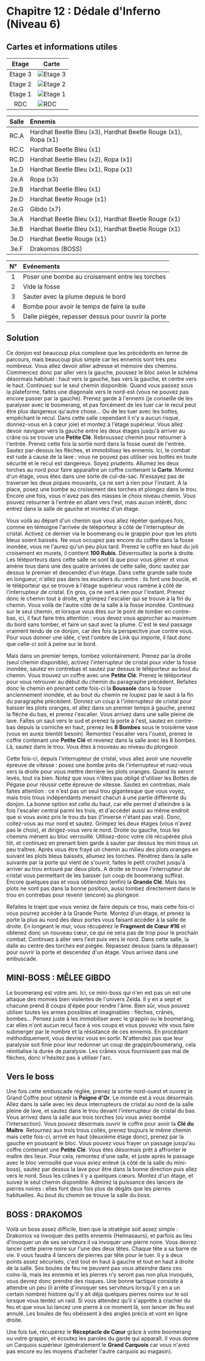 # Chapitre 12 : Dédale d'Inferno (Niveau 6)

## Cartes et informations utiles

| Etage | Carte |
|:--:|--|
| Etage 3 | ![Etage 3](img/dungeons/06-inferno-maze-4f.fr_FR.png) |
| Etage 2 | ![Etage 2](img/dungeons/06-inferno-maze-3f.fr_FR.png) |
| Etage 1 | ![Etage 1](img/dungeons/06-inferno-maze-2f.fr_FR.png) |
| RDC | ![RDC](img/dungeons/06-inferno-maze-1f.fr_FR.png) |

| Salle | Ennemis |
|:-----:|:--------|
| RC.A | Hardhat Beetle Bleu (x3), Hardhat Beetle Rouge (x1), Ropa (x1) |
| RC.C | Hardhat Beetle Bleu (x1) |
| RC.D | Hardhat Beetle Bleu (x2), Ropa (x1) |
| 1e.D | Hardhat Beetle Bleu (x1), Ropa (x1) |
| 2e.A | Ropa (x3) |
| 2e.B | Hardhat Beetle Bleu (x1) |
| 2e.D | Hardhat Beetle Rouge (x1) |
| 2e.G | Gibdo (x7) |
| 3e.A | Hardhat Beetle Bleu (x1), Hardhat Beetle Rouge (x1) |
| 3e.B | Hardhat Beetle Bleu (x1), Hardhat Beetle Rouge (x1) |
| 3e.D | Hardhat Beetle Rouge (x1) |
| 3e.F | Drakomos (BOSS) |

| N° | Evénements |
|:--:|:-----------|
| 1 | Poser une bombe au croisement entre les torches |
| 2 | Vide la fosse |
| 3 | Sauter avec la plume depuis le bord |
| 4 | Bombe pour avoir le temps de faire la suite |
| 5 | Dalle piégée, repasser dessus pour ouvrir la porte |

## Solution

Ce donjon est beaucoup plus complexe que les précédents en terme de parcours, mais beaucoup plus simple car les ennemis sont très peu nombreux. Vous allez devoir allier adresse et mémoire des chemins. Commencez donc par aller vers la gauche, poussez le bloc selon le schéma désormais habituel : haut vers la gauche, bas vers la gauche, et centre vers le haut. Continuez sur le seul chemin disponible. Quand vous passez sous la plateforme, faites une diagonale vers le nord-est (vous ne pouvez pas encore passer par la gauche). Prenez garde à l'ennemi (je conseille de les paralyser avec le boomerang, et pas forcément de les tuer car le recul peut être plus dangereux qu'autre chose... Ou de les tuer avec les bottes, empêchant le recul. Dans cette salle cependant il n'y a aucun risque, donnez-vous en à cœur joie) et montez à l'étage supérieur. Vous allez devoir naviguer vers la gauche entre les deux étages jusqu'à arriver au crâne où se trouve une **Petite Clé**. Rebroussez chemin pour retourner à l'entrée. Prenez cette fois la sortie nord dans la fosse ouest de l'entrée. Sautez par-dessus les flèches, et immobilisez les ennemis. Ici, le combat est rude à cause de la lave : vous ne pouvez pas utiliser vos bottes en toute sécurité et le recul est dangereux. Soyez prudents. Allumez les deux torches au nord pour faire apparaître un coffre contenant la **Carte**. Montez d'un étage, vous êtes dans une sorte de cul-de-sac. N'essayez pas de traverser les deux piques mouvants, ça ne sert à rien pour l'instant. A la place, posez une bombe au croisement des torches et plongez dans le trou. Encore une fois, vous n'avez pas des masses le choix niveau chemin. Vous pouvez retourner à l'entrée en allant vers l'est, mais aucun intérêt, donc entrez dans la salle de gauche et montez d'un étage.

Vous voilà au départ d'un chemin que vous allez répéter quelques fois, comme en témoigne l'arrivée de téléporteur à côté de l'interrupteur de cristal. Activez ce dernier via le boomerang ou le grappin pour que les plots bleus soient baissés. Ne vous occupez pas encore du coffre dans la fosse inondée, vous ne l'aurez qu'un peu plus tard. Prenez le coffre en haut du joli croisement en murets, il contient **100 Rubis**. Déverrouillez la porte à droite. Les téléporteurs dans cette salle ne sont là que pour vous gêner et vous amène tous dans une des quatre arrivées de cette salle, donc sautez par dessus le premier et descendez d'un étage. Dans cette grande salle toute en longueur, n'allez pas dans les escaliers du centre : ils font une boucle, et le téléporteur qui se trouve à l'étage supérieur vous ramène à côté de l'interrupteur de cristal. En gros, ça ne sert à rien pour l'instant. Prenez donc le chemin tout à droite, et grimpez l'escalier qui se trouve à la fin du chemin. Vous voilà de l'autre côté de la salle à la fosse inondée. Continuez sur le seul chemin, et lorsque vous êtes sur le point de tomber en contre-bas, ici, il faut faire très attention : vous devez vous approcher au maximum du bord sans tomber, et faire un saut avec la plume. C'est le seul passage vraiment tendu de ce donjon, car des fois la perspective joue contre vous. Pour vous donner une idée, c'est l'ombre de Link qui importe, il faut donc que celle-ci soit à peine sur le bord.

Mais dans un premier temps, tombez volontairement. Prenez par la droite (seul chemin disponible), activez l'interrupteur de cristal pour vider la fosse inondée, sautez en contrebas et sautez par dessus le téléporteur au bout du chemin. Vous trouvez un coffre avec une **Petite Clé**. Prenez le téléporteur pour vous retrouver au début du chemin du paragraphe précédent. Refaites donc le chemin en prenant cette fois-ci la **Boussole** dans la fosse anciennement inondée, et au bout du chemin ne loupez pas le saut à la fin du paragraphe précédent. Donnez un coup à l'interrupteur de cristal pour baisser les plots oranges, et allez dans un premier temps à gauche, prenez la flèche du bas, et prenez l'escalier. Vous arrivez dans une salle pleine de lave. Faîtes un saut vers le sud et prenez la porte à l'est, sautez en contre-bas depuis la corniche en haut, prenez les **8 Bombes** sous le troisième vase (vous en aurez bientôt besoin). Remontez l'escalier vers l'ouest, prenez le coffre contenant une **Petite Clé** et revenez dans la salle avec les 8 bombes. Là, sautez dans le trou. Vous êtes à nouveau au niveau du plongeoir.

Cette fois-ci, depuis l'interrupteur de cristal, vous allez avoir une nouvelle épreuve de vitesse : posez une bombe près de l'interrupteur et ruez-vous vers la droite pour vous mettre derrière les plots oranges. Quand ils seront levés, tout ira bien. Notez que vous n'êtes pas obligé d'utiliser les Bottes de Pégase pour réussir cette épreuve de vitesse. Sautez en contrebas, mais faites attention : ce n'est pas un seul trou gigantesque que vous voyez, mais trois trous indépendants menant chacun à une partie différente du donjon. La bonne option est celle du haut, car elle permet d'atteindre à la fois l'escalier central parmi les trois, et d'accéder aussi au même endroit que si vous aviez pris le trou du bas (l'inverse n'étant pas vrai). Donc, collez-vous au mur nord et sautez. Grimpez les deux étages (vous n'avez pas le choix), et dirigez-vous vers le nord. Droite ou gauche, tous les chemins mènent au bloc verrouillé. Utilisez-donc votre clé récupérée plus tôt, et continuez en prenant bien garde à sauter par dessus les mini trous un peu traîtres. Après vous être frayé un chemin au milieu des plots oranges en suivant les plots bleus baissés, allumez les torches. Pénétrez dans la salle suivante par la porte qui vient de s'ouvrir, faites le petit crochet jusqu'à arriver au trou entouré par deux plots. A droite se trouve l'interrupteur de cristal vous permettant de les baisser (un coup de boomerang suffira). Encore quelques pas et vous obtiendrez (enfin) la **Grande Clé**. Mais les plots ne sont pas dans la bonne position, aussi tombez directement dans le trou en contrebas pour revenir (encore) au plongeoir.

Refaites le trajet que vous veniez de faire depuis ce trou, mais cette fois-ci vous pourrez accéder à la Grande Porte. Montez d'un étage, et prenez la porte la plus au nord des deux portes vous faisant accéder à la salle de droite. En longeant le mur, vous récupérez le **Fragment de Cœur #16** et obtenez donc un nouveau cœur, ce qui ne sera pas de trop pour le prochain combat. Continuez à aller vers l'est puis vers le nord. Dans cette salle, la dalle au centre des torches est piégée. Repassez dessus (sans la dépasser) pour ouvrir la porte et descendez d'un étage. Vous arrivez dans une embuscade.

## MINI-BOSS : MÊLEE GIBDO

Le boomerang est votre ami. Ici, ce mini-boss qui n'en est pas un est une attaque des momies bien violentes de l'univers Zelda. Il y en a sept et chacune prend 8 coups d'épée pour rendre l'âme. Bien sûr, vous pouvez utiliser toutes les armes possibles et imaginables : flèches, crânes, bombes... Pensez juste à les immobiliser avec le grappin ou le boomerang, car elles n'ont aucun recul face à vos coups et vous pouvez vite vous faire submerger par le nombre et la résistance de ces ennemis. En procédant méthodiquement, vous devriez vous en sortir. N'attendez pas que leur paralysie soit finie pour leur redonner un coup de grappin/boomerang, cela réinitialise la durée de paralysie. Les crânes vous fournissent pas mal de flèches, donc n'hésitez pas à utiliser l'arc.

## Vers le boss

Une fois cette embuscade réglée, prenez la sortie nord-ouest et ouvrez le Grand Coffre pour obtenir la **Poigne d'Or**. Le monde est à vous désormais. Allez dans la salle avec les deux interrupteurs de cristal au nord de la salle pleine de lave, et sautez dans le trou devant l'interrupteur de cristal du bas. Vous arrivez dans la salle aux trois torches (où vous aviez bombé l'intersection). Vous pouvez désormais ouvrir le coffre pour avoir la **Clé du Maître**. Retournez aux trois trous collés, prenez toujours le même chemin mais cette fois-ci, arrivé en haut (deuxième étage donc), prenez par la gauche en poussant le bloc. Vous pouvez vous frayer un passage jusqu'au coffre contenant une **Petite Clé**. Vous êtes désormais prêt à affronter le maître des lieux. Pour cela, remontez d'une salle, et juste après le passage avec le bloc verrouillé que vous aviez enlevé (à côté de la salle du mini-boss), sautez par dessus la lave pour être dans la bonne direction puis allez vers le nord. Sous les crânes il y a quelques cœurs. Montez d'un étage, et suivez le seul chemin disponible. Admirez la puissance des lancers de pierres noires : elles font deux fois plus de dégâts que les pierres habituelles. Au bout du chemin se trouve la salle du boss.

## BOSS : DRAKOMOS

Voilà un boss assez difficile, bien que la stratégie soit assez simple : Drakomos va invoquer des petits ennemis (Helmasaurs), et parfois au lieu d'invoquer un de ses serviteurs il va invoquer une pierre noire. Vous devrez lancer cette pierre noire sur l'une des deux têtes. Chaque tête a sa barre de vie. Il vous faudra 4 lancers de pierres par tête pour le tuer. Il y a deux points assez sécurisés, c'est tout en haut à gauche et tout en haut à droite de la salle. Ses boules de feu ne peuvent pas vous atteindre dans ces coins-là, mais les ennemis et les pierres n'y seront pas non plus invoqués, vous devrez donc prendre des risques. Une bonne tactique consiste à attendre un peu (il arrête d'invoquer ses serviteurs lorsqu'il y en a un certain nombre) histoire qu'il y ait déjà quelques pierres noires sur le sol lorsque vous tentez un raid. Si vous attendez qu'il s'apprête à cracher du feu et que vous lui lancez une pierre à ce moment là, son lancer de feu est annulé. Les boules de feu obéissent à des angles précis et vont en ligne droite.

Une fois tué, récupérez le **Réceptacle de Cœur** grâce à votre boomerang ou votre grappin, et écoutez les paroles du garde qui apparaît. Il vous donne un Carquois supérieur (généralement le **Grand Carquois** car vous n'avez pas encore eu les moyens d'acheter l'autre carquois au magasin).